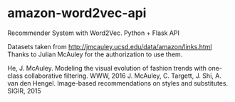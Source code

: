 # amazon-word2vec-api
Recommender System with Word2Vec. Python + Flask API


Datasets taken from  http://jmcauley.ucsd.edu/data/amazon/links.html
Thanks to Julian McAuley for the authorization to use them.


He, J. McAuley. Modeling the visual evolution of fashion trends
with one-class collaborative filtering. WWW, 2016
J. McAuley, C. Targett, J. Shi, A. van den Hengel. Image-based
recommendations on styles and substitutes. SIGIR, 2015
